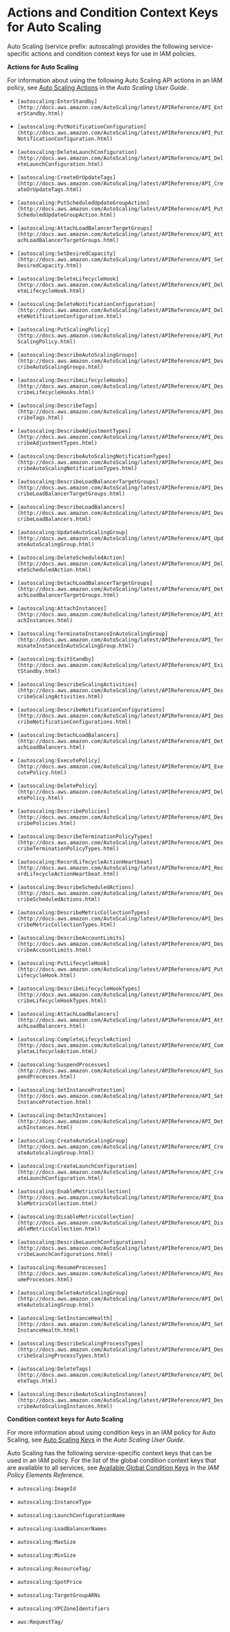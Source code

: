 # Actions and Condition Context Keys for Auto Scaling<a name="list_autoscaling"></a>

Auto Scaling \(service prefix: autoscaling\) provides the following service\-specific actions and condition context keys for use in IAM policies\.

**Actions for Auto Scaling**

For information about using the following Auto Scaling API actions in an IAM policy, see [Auto Scaling Actions](http://docs.aws.amazon.com/autoscaling/latest/userguide/IAM.html#UsingWithAutoScaling_Actions) in the *Auto Scaling User Guide*\.

+ `[autoscaling:EnterStandby](http://docs.aws.amazon.com/AutoScaling/latest/APIReference/API_EnterStandby.html)`

+ `[autoscaling:PutNotificationConfiguration](http://docs.aws.amazon.com/AutoScaling/latest/APIReference/API_PutNotificationConfiguration.html)`

+ `[autoscaling:DeleteLaunchConfiguration](http://docs.aws.amazon.com/AutoScaling/latest/APIReference/API_DeleteLaunchConfiguration.html)`

+ `[autoscaling:CreateOrUpdateTags](http://docs.aws.amazon.com/AutoScaling/latest/APIReference/API_CreateOrUpdateTags.html)`

+ `[autoscaling:PutScheduledUpdateGroupAction](http://docs.aws.amazon.com/AutoScaling/latest/APIReference/API_PutScheduledUpdateGroupAction.html)`

+ `[autoscaling:AttachLoadBalancerTargetGroups](http://docs.aws.amazon.com/AutoScaling/latest/APIReference/API_AttachLoadBalancerTargetGroups.html)`

+ `[autoscaling:SetDesiredCapacity](http://docs.aws.amazon.com/AutoScaling/latest/APIReference/API_SetDesiredCapacity.html)`

+ `[autoscaling:DeleteLifecycleHook](http://docs.aws.amazon.com/AutoScaling/latest/APIReference/API_DeleteLifecycleHook.html)`

+ `[autoscaling:DeleteNotificationConfiguration](http://docs.aws.amazon.com/AutoScaling/latest/APIReference/API_DeleteNotificationConfiguration.html)`

+ `[autoscaling:PutScalingPolicy](http://docs.aws.amazon.com/AutoScaling/latest/APIReference/API_PutScalingPolicy.html)`

+ `[autoscaling:DescribeAutoScalingGroups](http://docs.aws.amazon.com/AutoScaling/latest/APIReference/API_DescribeAutoScalingGroups.html)`

+ `[autoscaling:DescribeLifecycleHooks](http://docs.aws.amazon.com/AutoScaling/latest/APIReference/API_DescribeLifecycleHooks.html)`

+ `[autoscaling:DescribeTags](http://docs.aws.amazon.com/AutoScaling/latest/APIReference/API_DescribeTags.html)`

+ `[autoscaling:DescribeAdjustmentTypes](http://docs.aws.amazon.com/AutoScaling/latest/APIReference/API_DescribeAdjustmentTypes.html)`

+ `[autoscaling:DescribeAutoScalingNotificationTypes](http://docs.aws.amazon.com/AutoScaling/latest/APIReference/API_DescribeAutoScalingNotificationTypes.html)`

+ `[autoscaling:DescribeLoadBalancerTargetGroups](http://docs.aws.amazon.com/AutoScaling/latest/APIReference/API_DescribeLoadBalancerTargetGroups.html)`

+ `[autoscaling:DescribeLoadBalancers](http://docs.aws.amazon.com/AutoScaling/latest/APIReference/API_DescribeLoadBalancers.html)`

+ `[autoscaling:UpdateAutoScalingGroup](http://docs.aws.amazon.com/AutoScaling/latest/APIReference/API_UpdateAutoScalingGroup.html)`

+ `[autoscaling:DeleteScheduledAction](http://docs.aws.amazon.com/AutoScaling/latest/APIReference/API_DeleteScheduledAction.html)`

+ `[autoscaling:DetachLoadBalancerTargetGroups](http://docs.aws.amazon.com/AutoScaling/latest/APIReference/API_DetachLoadBalancerTargetGroups.html)`

+ `[autoscaling:AttachInstances](http://docs.aws.amazon.com/AutoScaling/latest/APIReference/API_AttachInstances.html)`

+ `[autoscaling:TerminateInstanceInAutoScalingGroup](http://docs.aws.amazon.com/AutoScaling/latest/APIReference/API_TerminateInstanceInAutoScalingGroup.html)`

+ `[autoscaling:ExitStandby](http://docs.aws.amazon.com/AutoScaling/latest/APIReference/API_ExitStandby.html)`

+ `[autoscaling:DescribeScalingActivities](http://docs.aws.amazon.com/AutoScaling/latest/APIReference/API_DescribeScalingActivities.html)`

+ `[autoscaling:DescribeNotificationConfigurations](http://docs.aws.amazon.com/AutoScaling/latest/APIReference/API_DescribeNotificationConfigurations.html)`

+ `[autoscaling:DetachLoadBalancers](http://docs.aws.amazon.com/AutoScaling/latest/APIReference/API_DetachLoadBalancers.html)`

+ `[autoscaling:ExecutePolicy](http://docs.aws.amazon.com/AutoScaling/latest/APIReference/API_ExecutePolicy.html)`

+ `[autoscaling:DeletePolicy](http://docs.aws.amazon.com/AutoScaling/latest/APIReference/API_DeletePolicy.html)`

+ `[autoscaling:DescribePolicies](http://docs.aws.amazon.com/AutoScaling/latest/APIReference/API_DescribePolicies.html)`

+ `[autoscaling:DescribeTerminationPolicyTypes](http://docs.aws.amazon.com/AutoScaling/latest/APIReference/API_DescribeTerminationPolicyTypes.html)`

+ `[autoscaling:RecordLifecycleActionHeartbeat](http://docs.aws.amazon.com/AutoScaling/latest/APIReference/API_RecordLifecycleActionHeartbeat.html)`

+ `[autoscaling:DescribeScheduledActions](http://docs.aws.amazon.com/AutoScaling/latest/APIReference/API_DescribeScheduledActions.html)`

+ `[autoscaling:DescribeMetricCollectionTypes](http://docs.aws.amazon.com/AutoScaling/latest/APIReference/API_DescribeMetricCollectionTypes.html)`

+ `[autoscaling:DescribeAccountLimits](http://docs.aws.amazon.com/AutoScaling/latest/APIReference/API_DescribeAccountLimits.html)`

+ `[autoscaling:PutLifecycleHook](http://docs.aws.amazon.com/AutoScaling/latest/APIReference/API_PutLifecycleHook.html)`

+ `[autoscaling:DescribeLifecycleHookTypes](http://docs.aws.amazon.com/AutoScaling/latest/APIReference/API_DescribeLifecycleHookTypes.html)`

+ `[autoscaling:AttachLoadBalancers](http://docs.aws.amazon.com/AutoScaling/latest/APIReference/API_AttachLoadBalancers.html)`

+ `[autoscaling:CompleteLifecycleAction](http://docs.aws.amazon.com/AutoScaling/latest/APIReference/API_CompleteLifecycleAction.html)`

+ `[autoscaling:SuspendProcesses](http://docs.aws.amazon.com/AutoScaling/latest/APIReference/API_SuspendProcesses.html)`

+ `[autoscaling:SetInstanceProtection](http://docs.aws.amazon.com/AutoScaling/latest/APIReference/API_SetInstanceProtection.html)`

+ `[autoscaling:DetachInstances](http://docs.aws.amazon.com/AutoScaling/latest/APIReference/API_DetachInstances.html)`

+ `[autoscaling:CreateAutoScalingGroup](http://docs.aws.amazon.com/AutoScaling/latest/APIReference/API_CreateAutoScalingGroup.html)`

+ `[autoscaling:CreateLaunchConfiguration](http://docs.aws.amazon.com/AutoScaling/latest/APIReference/API_CreateLaunchConfiguration.html)`

+ `[autoscaling:EnableMetricsCollection](http://docs.aws.amazon.com/AutoScaling/latest/APIReference/API_EnableMetricsCollection.html)`

+ `[autoscaling:DisableMetricsCollection](http://docs.aws.amazon.com/AutoScaling/latest/APIReference/API_DisableMetricsCollection.html)`

+ `[autoscaling:DescribeLaunchConfigurations](http://docs.aws.amazon.com/AutoScaling/latest/APIReference/API_DescribeLaunchConfigurations.html)`

+ `[autoscaling:ResumeProcesses](http://docs.aws.amazon.com/AutoScaling/latest/APIReference/API_ResumeProcesses.html)`

+ `[autoscaling:DeleteAutoScalingGroup](http://docs.aws.amazon.com/AutoScaling/latest/APIReference/API_DeleteAutoScalingGroup.html)`

+ `[autoscaling:SetInstanceHealth](http://docs.aws.amazon.com/AutoScaling/latest/APIReference/API_SetInstanceHealth.html)`

+ `[autoscaling:DescribeScalingProcessTypes](http://docs.aws.amazon.com/AutoScaling/latest/APIReference/API_DescribeScalingProcessTypes.html)`

+ `[autoscaling:DeleteTags](http://docs.aws.amazon.com/AutoScaling/latest/APIReference/API_DeleteTags.html)`

+ `[autoscaling:DescribeAutoScalingInstances](http://docs.aws.amazon.com/AutoScaling/latest/APIReference/API_DescribeAutoScalingInstances.html)`

**Condition context keys for Auto Scaling**

For more information about using condition keys in an IAM policy for Auto Scaling, see [Auto Scaling Keys](http://docs.aws.amazon.com/autoscaling/latest/userguide/IAM.html#UsingWithAutoScaling_Actions) in the *Auto Scaling User Guide*\.

Auto Scaling has the following service\-specific context keys that can be used in an IAM policy\. For the list of the global condition context keys that are available to all services, see [Available Global Condition Keys](reference_policies_condition-keys.md#AvailableKeys) in the *IAM Policy Elements Reference*\.

+ `autoscaling:ImageId`

+ `autoscaling:InstanceType`

+ `autoscaling:LaunchConfigurationName`

+ `autoscaling:LoadBalancerNames`

+ `autoscaling:MaxSize`

+ `autoscaling:MinSize`

+ `autoscaling:ResourceTag/`

+ `autoscaling:SpotPrice`

+ `autoscaling:TargetGroupARNs`

+ `autoscaling:VPCZoneIdentifiers`

+ `aws:RequestTag/`